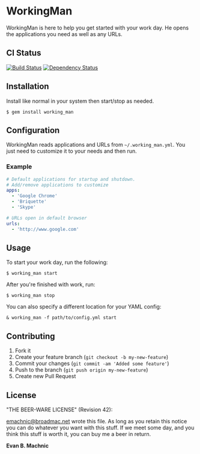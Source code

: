 # WorkingMan

WorkingMan is here to help you get started with your work day. He opens the
applications you need as well as any URLs.

## CI Status

[![Build Status](https://secure.travis-ci.org/emachnic/working_man.png)](http://travis-ci.org/emachnic/working_man)
[![Dependency Status](https://gemnasium.com/emachnic/working_man.png)](https://gemnasium.com/emachnic/working_man)

## Installation

Install like normal in your system then start/stop as needed.

    $ gem install working_man

## Configuration

WorkingMan reads applications and URLs from `~/.working_man.yml`. You 
just need to customize it to your needs and then run.

### Example

```yaml
# Default applications for startup and shutdown.
# Add/remove applications to customize
apps:
  - 'Google Chrome'
  - 'Briquette'
  - 'Skype'

# URLs open in default browser
urls:
  - 'http://www.google.com'
```

## Usage

To start your work day, run the following:

    $ working_man start

After you're finished with work, run:

    $ working_man stop

You can also specify a different location for your YAML config:

	& working_man -f path/to/config.yml start

## Contributing

1. Fork it
2. Create your feature branch (`git checkout -b my-new-feature`)
3. Commit your changes (`git commit -am 'Added some feature'`)
4. Push to the branch (`git push origin my-new-feature`)
5. Create new Pull Request

## License

"THE BEER-WARE LICENSE" (Revision 42):

[emachnic@broadmac.net][1] wrote this file. As long as you retain this notice you can do whatever
you want with this stuff. If we meet some day, and you think this stuff is worth it, you can
buy me a beer in return. 

**Evan B. Machnic**

[1]: mailto:emachnic@broadmac.net